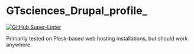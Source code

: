 # GTsciences_Drupal_profile_

[![GitHub Super-Linter](https://github.com/konfuzed/gt_drupal_profile/workflows/Lint%20Code%20Base/badge.svg)](https://github.com/marketplace/actions/super-linter)


Primarily tested on Plesk-based web hosting installations, but should work anywhere.
